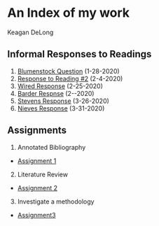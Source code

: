 # An Index of my work

Keagan DeLong
## Informal Responses to Readings

1. [Blumenstock Question](https://kndelong.github.io/Data-150-Index-of-Work/blumenstock) (1-28-2020)
2. [Response to Reading #2](https://kndelong.github.io/Data-150-Index-of-Work/Reading2) (2-4-2020)
3. [Wired Response](https://kndelong.github.io/Data-150-Index-of-Work/2252020) (2-25-2020)
4. [Barder Respnse](https://kndelong.github.io/Data-150-Index-of-Work/BarderResponses) (2--2020)
5. [Stevens Response](https://kndelong.github.io/Data-150-Index-of-Work/3262020) (3-26-2020)
6. [Nieves Response](https://kndelong.github.io/Data-150-Index-of-Work/03312020) (3-31-2020)

## Assignments

 1. Annotated Bibliography
 - [Assignment 1](https://kndelong.github.io/Data-150-Index-of-Work/Assignment1:AnnotatedBib)
  
 2. Literature Review
 - [Assignment 2](https://kndelong.github.io/Data-150-Index-of-Work/Assignment2)
 
 3. Investigate a methodology
 - [Assignment3](https://kndelong.github.io/Data-150-Index-of-Work/Assignment3)

